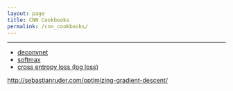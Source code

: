 ```yaml
---
layout: page
title: CNN Cookbooks
permalink: /cnn_cookbooks/
---
```


------


* [deconvnet](/deconvnet/)
* [softmax](/softmax/)
* [cross entropy loss (log loss)](/cross_entropy/)



http://sebastianruder.com/optimizing-gradient-descent/